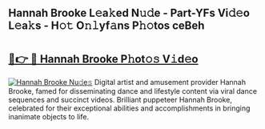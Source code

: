 ## Hannah Brooke L𝚎a𝚔ed N𝚞𝚍e - Part-YFs Vi𝚍𝚎o L𝚎a𝚔s - H𝚘𝚝 O𝚗𝚕yf𝚊ns P𝚑𝚘tos ceBeh

# <h2><a href="http://kfaan8b.oniu.top/?m=Hannah+Brooke">🔗👉 🔴 Hannah Brooke P𝚑ot𝚘𝚜 V𝚒d𝚎o</a></h2>

[![Hannah Brooke Nu𝚍e𝚜](https://i.imgur.com/0qMVB7G.gif)](http://kfaan8b.oniu.top/?m=Hannah+Brooke)
Digital artist and amusement provider Hannah Brooke, famed for disseminating dance and lifestyle content via viral dance sequences and succinct videos. Brilliant puppeteer Hannah Brooke, celebrated for their exceptional abilities and accomplishments in bringing inanimate objects to life.  
